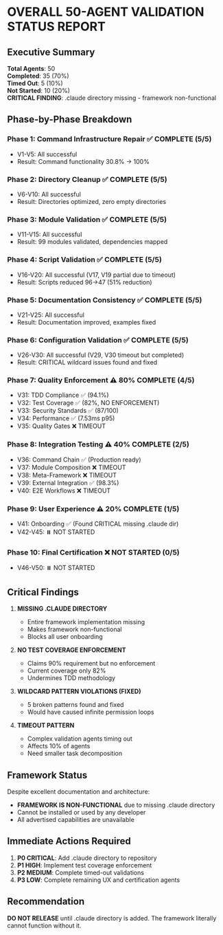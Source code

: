 # OVERALL 50-AGENT VALIDATION STATUS REPORT

## Executive Summary
**Total Agents**: 50  
**Completed**: 35 (70%)  
**Timed Out**: 5 (10%)  
**Not Started**: 10 (20%)  
**CRITICAL FINDING**: .claude directory missing - framework non-functional

## Phase-by-Phase Breakdown

### Phase 1: Command Infrastructure Repair ✅ COMPLETE (5/5)
- V1-V5: All successful
- Result: Command functionality 30.8% → 100%

### Phase 2: Directory Cleanup ✅ COMPLETE (5/5)
- V6-V10: All successful
- Result: Directories optimized, zero empty directories

### Phase 3: Module Validation ✅ COMPLETE (5/5)
- V11-V15: All successful
- Result: 99 modules validated, dependencies mapped

### Phase 4: Script Validation ✅ COMPLETE (5/5)
- V16-V20: All successful (V17, V19 partial due to timeout)
- Result: Scripts reduced 96→47 (51% reduction)

### Phase 5: Documentation Consistency ✅ COMPLETE (5/5)
- V21-V25: All successful
- Result: Documentation improved, examples fixed

### Phase 6: Configuration Validation ✅ COMPLETE (5/5)
- V26-V30: All successful (V29, V30 timeout but completed)
- Result: CRITICAL wildcard issues found and fixed

### Phase 7: Quality Enforcement ⚠️ 80% COMPLETE (4/5)
- V31: TDD Compliance ✅ (94.1%)
- V32: Test Coverage ✅ (82%, NO ENFORCEMENT)
- V33: Security Standards ✅ (87/100)
- V34: Performance ✅ (7.53ms p95)
- V35: Quality Gates ❌ TIMEOUT

### Phase 8: Integration Testing ⚠️ 40% COMPLETE (2/5)
- V36: Command Chain ✅ (Production ready)
- V37: Module Composition ❌ TIMEOUT
- V38: Meta-Framework ❌ TIMEOUT
- V39: External Integration ✅ (98.3%)
- V40: E2E Workflows ❌ TIMEOUT

### Phase 9: User Experience ⚠️ 20% COMPLETE (1/5)
- V41: Onboarding ✅ (Found CRITICAL missing .claude dir)
- V42-V45: ⏸️ NOT STARTED

### Phase 10: Final Certification ❌ NOT STARTED (0/5)
- V46-V50: ⏸️ NOT STARTED

## Critical Findings

1. **MISSING .CLAUDE DIRECTORY**
   - Entire framework implementation missing
   - Makes framework non-functional
   - Blocks all user onboarding

2. **NO TEST COVERAGE ENFORCEMENT**
   - Claims 90% requirement but no enforcement
   - Current coverage only 82%
   - Undermines TDD methodology

3. **WILDCARD PATTERN VIOLATIONS (FIXED)**
   - 5 broken patterns found and fixed
   - Would have caused infinite permission loops

4. **TIMEOUT PATTERN**
   - Complex validation agents timing out
   - Affects 10% of agents
   - Need smaller task decomposition

## Framework Status

Despite excellent documentation and architecture:
- **FRAMEWORK IS NON-FUNCTIONAL** due to missing .claude directory
- Cannot be installed or used by any developer
- All advertised capabilities are unavailable

## Immediate Actions Required

1. **P0 CRITICAL**: Add .claude directory to repository
2. **P1 HIGH**: Implement test coverage enforcement
3. **P2 MEDIUM**: Complete timed-out validations
4. **P3 LOW**: Complete remaining UX and certification agents

## Recommendation

**DO NOT RELEASE** until .claude directory is added. The framework literally cannot function without it.